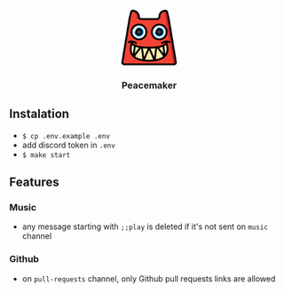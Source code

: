 <p align="center">
  <img height="100" width="100" src="monster.svg" />
  <h3 align="center">Peacemaker</h3>
</p>

## Instalation
- `$ cp .env.example .env`
- add discord token in `.env`
- `$ make start`

## Features
### Music
- any message starting with `;;play` is deleted if it's not sent on `music`
channel
### Github
- on `pull-requests` channel, only Github pull requests links are allowed
